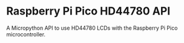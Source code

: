 # Raspberry Pi Pico HD44780 API

A Micropython API to use HD44780 LCDs with the Raspberry Pi Pico microcontroller.
